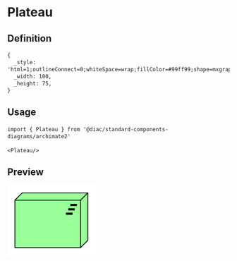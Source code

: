 # Plateau

## Definition

```
{
  _style: 'html=1;outlineConnect=0;whiteSpace=wrap;fillColor=#99ff99;shape=mxgraph.archimate.tech;techType=plateau',
  _width: 100,
  _height: 75,
}
```

## Usage

```
import { Plateau } from '@diac/standard-components-diagrams/archimate2'

<Plateau/>
```

## Preview

<img src="./plateau.png" width="200"/>
